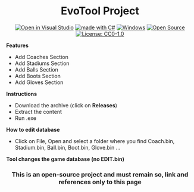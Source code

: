 <div align="center">
   
   # EvoTool Project
</div>

<div align="center">
    
[![Open in Visual Studio](https://img.shields.io/badge/Open%20in-Visual%20Studio-1f425f.svg)](https://visualstudio.microsoft.com/it/downloads/)
[![made with C#](https://img.shields.io/badge/Made%20with-C%23-1f425f.svg)](https://visualstudio.microsoft.com/it/downloads/)
[![Windows](https://img.shields.io/badge/os-windows-green.svg)](https://www.microsoft.com/it-it/windows)
[![Open Source](https://img.shields.io/badge/Open%20Source-online-green.svg)](https://github.com/dariodenardi/eFootball2022Project)
[![License: CC0-1.0](https://img.shields.io/badge/License-CC0%201.0-blue.svg)](http://creativecommons.org/publicdomain/zero/1.0/)
</div>

**Features**
- Add Coaches Section
- Add Stadiums Section
- Add Balls Section
- Add Boots Section
- Add Gloves Section

**Instructions**
- Download the archive (click on **Releases**)
- Extract the content
- Run .exe

**How to edit database**
- Click on File, Open and select a folder where you find Coach.bin, Stadium.bin, Ball.bin, Boot.bin, Glove.bin ...

**Tool changes the game database (no EDIT.bin)**

<div align="center">
   
   ### This is an open-source project and must remain so, link and references only to this page
</div>
